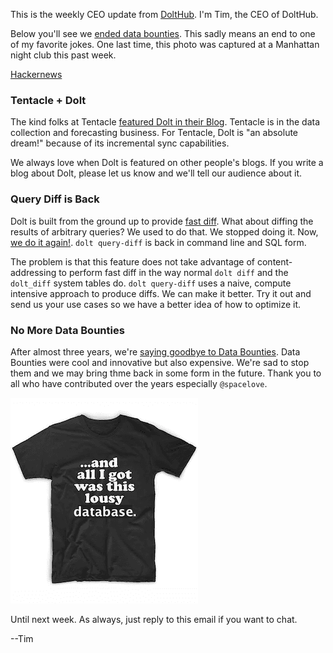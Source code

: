 This is the weekly CEO update from [DoltHub](https://www.dolthub.com/). I'm Tim, the CEO of DoltHub. 

Below you'll see we [ended data bounties](https://www.dolthub.com/blog/2023-09-18-bye-bye-bounties/). This sadly means an end to one of my favorite jokes. One last time, this photo was captured at a Manhattan night club this past week.

[Hackernews](../images/hackernews-meme.jpeg)

### Tentacle + Dolt

The kind folks at Tentacle [featured Dolt in their Blog](https://tentaclecmi.com/case-studies/how-we-use-open-datasets-bigquery-dolthub-hugging-face-and-kaggle). Tentacle is in the data collection and forecasting business. For Tentacle, Dolt is "an absolute dream!" because of its incremental sync capabilities. 

We always love when Dolt is featured on other people's blogs. If you write a blog about Dolt, please let us know and we'll tell our audience about it. 

### Query Diff is Back

Dolt is built from the ground up to provide [fast diff](https://www.dolthub.com/blog/2022-09-09-data-diff/). What about diffing the results of arbitrary queries? We used to do that. We stopped doing it. Now, [we do it again!](https://www.dolthub.com/blog/2023-09-20-query-diff/). `dolt query-diff` is back in command line and SQL form.

The problem is that this feature does not take advantage of content-addressing to perform fast diff in the way normal `dolt diff` and the `dolt_diff` system tables do. `dolt query-diff` uses a naive, compute intensive approach to produce diffs. We can make it better. Try it out and send us your use cases so we have a better idea of how to optimize it.

### No More Data Bounties

After almost three years, we're [saying goodbye to Data Bounties](https://www.dolthub.com/blog/2023-09-18-bye-bye-bounties/). Data Bounties were cool and innovative but also expensive. We're sad to stop them and we may bring thme back in some form in  the future. Thank you to all who have contributed over the years especially `@spacelove`.

[![Data Bounties](../images/bounties-tshirt.png)](https://www.dolthub.com/blog/2023-09-18-bye-bye-bounties/)

Until next week. As always, just reply to this email if you want to chat.

--Tim
